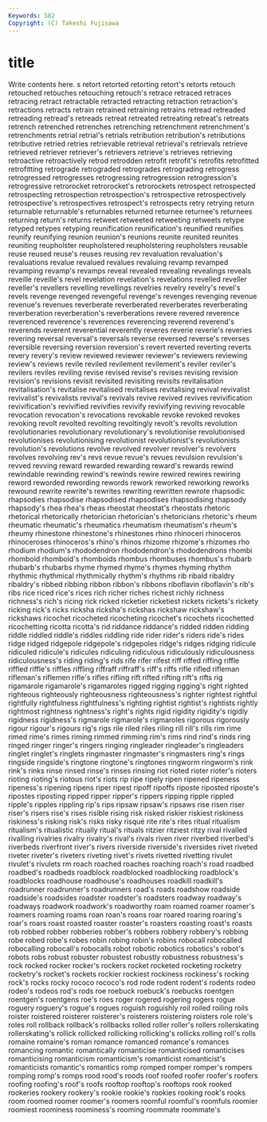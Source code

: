 ```yaml
---
Keywords: 582 
Copyright: (C) Takeshi Fujisawa
---
```


# title

Write contents here.
s retort retorted retorting
retort's retorts retouch retouched retouches retouching retouch's retrace retraced retraces
retracing retract retractable retracted retracting retraction retraction's retractions retracts retrain
retrained retraining retrains retread retreaded retreading retread's retreads retreat retreated
retreating retreat's retreats retrench retrenched retrenches retrenching retrenchment retrenchment's retrenchments
retrial retrial's retrials retribution retribution's retributions retributive retried retries retrievable
retrieval retrieval's retrievals retrieve retrieved retriever retriever's retrievers retrieve's retrieves
retrieving retroactive retroactively retrod retrodden retrofit retrofit's retrofits retrofitted retrofitting
retrograde retrograded retrogrades retrograding retrogress retrogressed retrogresses retrogressing retrogression retrogression's
retrogressive retrorocket retrorocket's retrorockets retrospect retrospected retrospecting retrospection retrospection's retrospective
retrospectively retrospective's retrospectives retrospect's retrospects retry retrying return returnable returnable's
returnables returned returnee returnee's returnees returning return's returns retweet retweeted
retweeting retweets retype retyped retypes retyping reunification reunification's reunified reunifies
reunify reunifying reunion reunion's reunions reunite reunited reunites reuniting reupholster
reupholstered reupholstering reupholsters reusable reuse reused reuse's reuses reusing rev
revaluation revaluation's revaluations revalue revalued revalues revaluing revamp revamped revamping
revamp's revamps reveal revealed revealing revealings reveals reveille reveille's revel
revelation revelation's revelations revelled reveller reveller's revellers revelling revellings revelries
revelry revelry's revel's revels revenge revenged revengeful revenge's revenges revenging
revenue revenue's revenues reverberate reverberated reverberates reverberating reverberation reverberation's reverberations
revere revered reverence reverenced reverence's reverences reverencing reverend reverend's reverends
reverent reverential reverently reveres reverie reverie's reveries revering reversal reversal's
reversals reverse reversed reverse's reverses reversible reversing reversion reversion's revert
reverted reverting reverts revery revery's review reviewed reviewer reviewer's reviewers
reviewing review's reviews revile reviled revilement revilement's reviler reviler's revilers
reviles reviling revise revised revise's revises revising revision revision's revisions
revisit revisited revisiting revisits revitalisation revitalisation's revitalise revitalised revitalises revitalising
revival revivalist revivalist's revivalists revival's revivals revive revived revives revivification
revivification's revivified revivifies revivify revivifying reviving revocable revocation revocation's revocations
revokable revoke revoked revokes revoking revolt revolted revolting revoltingly revolt's
revolts revolution revolutionaries revolutionary revolutionary's revolutionise revolutionised revolutionises revolutionising revolutionist
revolutionist's revolutionists revolution's revolutions revolve revolved revolver revolver's revolvers revolves
revolving rev's revs revue revue's revues revulsion revulsion's revved revving
reward rewarded rewarding reward's rewards rewind rewindable rewinding rewind's rewinds
rewire rewired rewires rewiring reword reworded rewording rewords rework reworked
reworking reworks rewound rewrite rewrite's rewrites rewriting rewritten rewrote rhapsodic
rhapsodies rhapsodise rhapsodised rhapsodises rhapsodising rhapsody rhapsody's rhea rhea's rheas
rheostat rheostat's rheostats rhetoric rhetorical rhetorically rhetorician rhetorician's rhetoricians rhetoric's
rheum rheumatic rheumatic's rheumatics rheumatism rheumatism's rheum's rheumy rhinestone rhinestone's
rhinestones rhino rhinoceri rhinoceros rhinoceroses rhinoceros's rhino's rhinos rhizome rhizome's
rhizomes rho rhodium rhodium's rhododendron rhododendron's rhododendrons rhombi rhomboid rhomboid's
rhomboids rhombus rhombuses rhombus's rhubarb rhubarb's rhubarbs rhyme rhymed rhyme's
rhymes rhyming rhythm rhythmic rhythmical rhythmically rhythm's rhythms rib ribald
ribaldry ribaldry's ribbed ribbing ribbon ribbon's ribbons riboflavin riboflavin's rib's
ribs rice riced rice's rices rich richer riches richest richly
richness richness's rich's ricing rick ricked ricketier ricketiest rickets rickets's
rickety ricking rick's ricks ricksha ricksha's rickshas rickshaw rickshaw's rickshaws
ricochet ricocheted ricocheting ricochet's ricochets ricochetted ricochetting ricotta ricotta's rid
riddance riddance's ridded ridden ridding riddle riddled riddle's riddles riddling
ride rider rider's riders ride's rides ridge ridged ridgepole ridgepole's
ridgepoles ridge's ridges ridging ridicule ridiculed ridicule's ridicules ridiculing ridiculous
ridiculously ridiculousness ridiculousness's riding riding's rids rife rifer rifest riff
riffed riffing riffle riffled riffle's riffles riffling riffraff riffraff's riff's
riffs rifle rifled rifleman rifleman's riflemen rifle's rifles rifling rift
rifted rifting rift's rifts rig rigamarole rigamarole's rigamaroles rigged rigging
rigging's right righted righteous righteously righteousness righteousness's righter rightest rightful
rightfully rightfulness rightfulness's righting rightist rightist's rightists rightly rightmost rightness
rightness's right's rights rigid rigidity rigidity's rigidly rigidness rigidness's rigmarole
rigmarole's rigmaroles rigorous rigorously rigour rigour's rigours rig's rigs rile
riled riles riling rill rill's rills rim rime rimed rime's
rimes riming rimmed rimming rim's rims rind rind's rinds ring
ringed ringer ringer's ringers ringing ringleader ringleader's ringleaders ringlet ringlet's
ringlets ringmaster ringmaster's ringmasters ring's rings ringside ringside's ringtone ringtone's
ringtones ringworm ringworm's rink rink's rinks rinse rinsed rinse's rinses
rinsing riot rioted rioter rioter's rioters rioting rioting's riotous riot's
riots rip ripe ripely ripen ripened ripeness ripeness's ripening ripens
riper ripest ripoff ripoffs riposte riposted riposte's ripostes riposting ripped
ripper ripper's rippers ripping ripple rippled ripple's ripples rippling rip's
rips ripsaw ripsaw's ripsaws rise risen riser riser's risers rise's
rises risible rising risk risked riskier riskiest riskiness riskiness's risking
risk's risks risky risqué rite rite's rites ritual ritualism ritualism's
ritualistic ritually ritual's rituals ritzier ritziest ritzy rival rivalled rivalling
rivalries rivalry rivalry's rival's rivals riven river riverbed riverbed's riverbeds
riverfront river's rivers riverside riverside's riversides rivet riveted riveter riveter's
riveters riveting rivet's rivets rivetted rivetting rivulet rivulet's rivulets rm
roach roached roaches roaching roach's road roadbed roadbed's roadbeds roadblock
roadblocked roadblocking roadblock's roadblocks roadhouse roadhouse's roadhouses roadkill roadkill's roadrunner
roadrunner's roadrunners road's roads roadshow roadside roadside's roadsides roadster roadster's
roadsters roadway roadway's roadways roadwork roadwork's roadworthy roam roamed roamer
roamer's roamers roaming roams roan roan's roans roar roared roaring
roaring's roar's roars roast roasted roaster roaster's roasters roasting roast's
roasts rob robbed robber robberies robber's robbers robbery robbery's robbing
robe robed robe's robes robin robing robin's robins robocall robocalled
robocalling robocall's robocalls robot robotic robotics robotics's robot's robots robs
robust robuster robustest robustly robustness robustness's rock rocked rocker rocker's
rockers rocket rocketed rocketing rocketry rocketry's rocket's rockets rockier rockiest
rockiness rockiness's rocking rock's rocks rocky rococo rococo's rod rode
rodent rodent's rodents rodeo rodeo's rodeos rod's rods roe roebuck
roebuck's roebucks roentgen roentgen's roentgens roe's roes roger rogered rogering
rogers rogue roguery roguery's rogue's rogues roguish roguishly roil roiled
roiling roils roister roistered roisterer roisterer's roisterers roistering roisters role
role's roles roll rollback rollback's rollbacks rolled roller roller's rollers
rollerskating rollerskating's rollick rollicked rollicking rollicking's rollicks rolling roll's rolls
romaine romaine's roman romance romanced romance's romances romancing romantic romantically
romanticise romanticised romanticises romanticising romanticism romanticism's romanticist romanticist's romanticists romantic's
romantics romp romped romper romper's rompers romping romp's romps rood
rood's roods roof roofed roofer roofer's roofers roofing roofing's roof's
roofs rooftop rooftop's rooftops rook rooked rookeries rookery rookery's rookie
rookie's rookies rooking rook's rooks room roomed roomer roomer's roomers
roomful roomful's roomfuls roomier roomiest roominess roominess's rooming roommate roommate's
